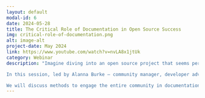 ```yaml
---
layout: default
modal-id: 6
date: 2024-05-28
title: The Critical Role of Documentation in Open Source Success
img: critical-role-of-documentation.png
alt: image-alt
project-date: May 2024
link: https://www.youtube.com/watch?v=nvLA8x1jtUk
category: Webinar
description: "Imagine diving into an open source project that seems perfectly designed to solve your problems, only to hit a wall due to a lack of clear documentation. This frustrating scenario is all too common in the open source community, where projects burst with potential yet falter in execution due to poor or absent documentation. The absence of well-structured guides, clear examples, and detailed installation instructions can turn an enthusiastic user into a disillusioned passerby.  

In this session, led by Alanna Burke — community manager, developer advocate, and seasoned documentation writer — we will explore why documentation is not just an add-on but a fundamental component of any successful open source project. Alanna will share practical strategies for embedding documentation into the development lifecycle, ensuring that it receives the attention it deserves from the start.   

We will discuss methods to engage the entire community in documentation efforts, from the core team to casual contributors, and demonstrate how well-maintained documentation can drive a project’s growth, facilitate user onboarding, and enhance community contributions. Join us to understand how transforming documentation practices can lead to more robust and resilient open source projects.  "
---
```

